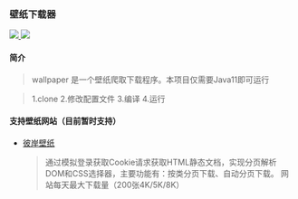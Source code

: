 ### 壁纸下载器
<p >
	<a target="_blank" href="https://github.com/zf1976/wallpaper/blob/dev/LICENSE">
		<img src="https://img.shields.io/badge/license-Apache%20License%202.0-blue.svg" ></img>
	</a>
	<a target="_blank" href="https://www.oracle.com/technetwork/java/javase/downloads/index.html">
		<img src="https://img.shields.io/badge/JDK-11+-green.svg" ></img>
	</a>
</p>


#### 简介
> wallpaper 是一个壁纸爬取下载程序。本项目仅需要Java11即可运行

> 1.clone 2.修改配置文件 3.编译 4.运行

#### 支持壁纸网站（目前暂时支持）
- [彼岸壁纸](https://pic.netbian.com)
    > 通过模拟登录获取Cookie请求获取HTML静态文档，实现分页解析DOM和CSS选择器，主要功能有：按类分页下载、自动分页下载。
    > 网站每天最大下载量（200张4K/5K/8K）
